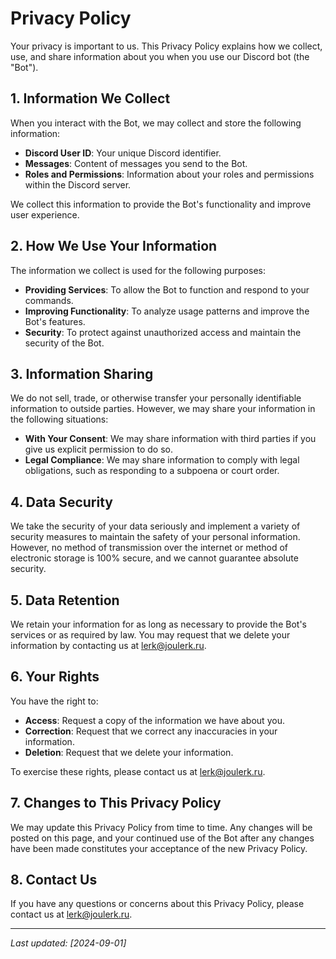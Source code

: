 # Privacy Policy

Your privacy is important to us. This Privacy Policy explains how we collect, use, and share information about you when you use our Discord bot (the "Bot").

## 1. Information We Collect

When you interact with the Bot, we may collect and store the following information:

- **Discord User ID**: Your unique Discord identifier.
- **Messages**: Content of messages you send to the Bot.
- **Roles and Permissions**: Information about your roles and permissions within the Discord server.

We collect this information to provide the Bot's functionality and improve user experience.

## 2. How We Use Your Information

The information we collect is used for the following purposes:

- **Providing Services**: To allow the Bot to function and respond to your commands.
- **Improving Functionality**: To analyze usage patterns and improve the Bot's features.
- **Security**: To protect against unauthorized access and maintain the security of the Bot.

## 3. Information Sharing

We do not sell, trade, or otherwise transfer your personally identifiable information to outside parties. However, we may share your information in the following situations:

- **With Your Consent**: We may share information with third parties if you give us explicit permission to do so.
- **Legal Compliance**: We may share information to comply with legal obligations, such as responding to a subpoena or court order.

## 4. Data Security

We take the security of your data seriously and implement a variety of security measures to maintain the safety of your personal information. However, no method of transmission over the internet or method of electronic storage is 100% secure, and we cannot guarantee absolute security.

## 5. Data Retention

We retain your information for as long as necessary to provide the Bot's services or as required by law. You may request that we delete your information by contacting us at lerk@joulerk.ru.

## 6. Your Rights

You have the right to:

- **Access**: Request a copy of the information we have about you.
- **Correction**: Request that we correct any inaccuracies in your information.
- **Deletion**: Request that we delete your information.

To exercise these rights, please contact us at lerk@joulerk.ru.

## 7. Changes to This Privacy Policy

We may update this Privacy Policy from time to time. Any changes will be posted on this page, and your continued use of the Bot after any changes have been made constitutes your acceptance of the new Privacy Policy.

## 8. Contact Us

If you have any questions or concerns about this Privacy Policy, please contact us at lerk@joulerk.ru.

---

_Last updated: [2024-09-01]_
